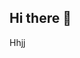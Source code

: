 ## Hi there 👋

<!--
**Blownsky/Blownsky** is a ✨ _special_ ✨ repository because its `README.md` (this file) appears on your GitHub profile.

Here are some ideas to get you started:

- 🔭 I’m currently working on ...
- 🌱 I’m currently learning ...
- 👯 king to collaborate on ...
- 🤔 I’m looking for help with ...
Hsjaoql jzka

- 📫 How to reach me: ...
- 😄 Pronouns: ...
- ⚡ Fun fact: ...
-->
Hhjj
